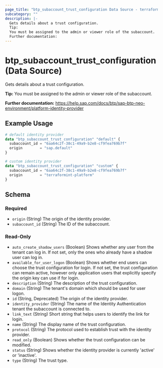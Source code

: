 ```yaml
---
page_title: "btp_subaccount_trust_configuration Data Source - terraform-provider-btp"
subcategory: ""
description: |-
  Gets details about a trust configuration.
  Tip:
  You must be assigned to the admin or viewer role of the subaccount.
  Further documentation:
---
```


# btp_subaccount_trust_configuration (Data Source)

Gets details about a trust configuration.

__Tip:__
You must be assigned to the admin or viewer role of the subaccount.

__Further documentation:__
<https://help.sap.com/docs/btp/sap-btp-neo-environment/platform-identity-provider>

## Example Usage

```terraform
# default identity provider
data "btp_subaccount_trust_configuration" "default" {
  subaccount_id = "6aa64c2f-38c1-49a9-b2e8-cf9fea769b7f"
  origin        = "sap.default"
}

# custom identity provider
data "btp_subaccount_trust_configuration" "custom" {
  subaccount_id = "6aa64c2f-38c1-49a9-b2e8-cf9fea769b7f"
  origin        = "terraformint-platform"
}
```

<!-- schema generated by tfplugindocs -->
## Schema

### Required

- `origin` (String) The origin of the identity provider.
- `subaccount_id` (String) The ID of the subaccount.

### Read-Only

- `auto_create_shadow_users` (Boolean) Shows whether any user from the tenant can log in. If not set, only the ones who already have a shadow user can log in.
- `available_for_user_logon` (Boolean) Shows whether end users can choose the trust configuration for login. If not set, the trust configuration can remain active, however only application users that explicitly specify the origin key can use if for login.
- `description` (String) The description of the trust configuration.
- `domain` (String) The tenant's domain which should be used for user logon.
- `id` (String, Deprecated) The origin of the identity provider.
- `identity_provider` (String) The name of the Identity Authentication tenant the subaccount is connected to.
- `link_text` (String) Short string that helps users to identify the link for login.
- `name` (String) The display name of the trust configuration.
- `protocol` (String) The protocol used to establish trust with the identity provider.
- `read_only` (Boolean) Shows whether the trust configuration can be modified.
- `status` (String) Shows whether the identity provider is currently 'active' or 'inactive'.
- `type` (String) The trust type.